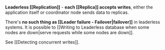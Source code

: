 **Leaderless [[Replication]]** - **each [[Replica]] accepts writes**, either the application itself or coordinator node sends data to replicas.

There's **no such thing as [[Leader failure - Failover|failover]]** in leaderless systems. It is possible to [[Writing to Leaderless database when some nodes are down|serve requests while some nodes are down]].

See [[Detecting concurrent writes]].